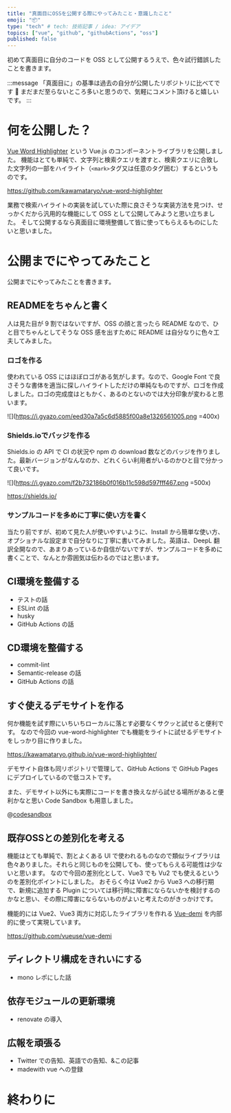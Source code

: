 ```yaml
---
title: "真面目にOSSを公開する際にやってみたこと・意識したこと"
emoji: "📦"
type: "tech" # tech: 技術記事 / idea: アイデア
topics: ["vue", "github", "githubActions", "oss"]
published: false
---
```

初めて真面目に自分のコードを OSS として公開するうえで、色々試行錯誤したことを書きます。

:::message
「真面目に」の基準は過去の自分が公開したリポジトリに比べてです 🙏 まだまだ至らないところ多いと思うので、気軽にコメント頂けると嬉しいです。
:::

# 何を公開した？
[Vue Word Highlighter](https://github.com/kawamataryo/vue-word-highlighter) という Vue.js のコンポーネントライブラリを公開しました。
機能はとても単純で、文字列と検索クエリを渡すと、検索クエリに合致した文字列の一部をハイライト（`<mark>`タグ又は任意のタグ囲む）するというものです。

https://github.com/kawamataryo/vue-word-highlighter

業務で検索ハイライトの実装を試していた際に良さそうな実装方法を見つけ、せっかくだから汎用的な機能にして OSS として公開してみようと思い立ちました。
そして公開するなら真面目に環境整備して皆に使ってもらえるものにしたいと思いました。


# 公開までにやってみたこと

公開までにやってみたことを書きます。

## READMEをちゃんと書く
人は見た目が 9 割ではないですが、OSS の顔と言ったら README なので、ひと目でちゃんとしてそうな OSS 感を出すために README は自分なりに色々工夫してみました。

### ロゴを作る
使われている OSS にはほぼロゴがある気がします。なので、Google Font で良さそうな書体を適当に探しハイライトしただけの単純なものですが、ロゴを作成しました。ロゴの完成度はともかく、あるのとないのでは大分印象が変わると思います。

![](https://i.gyazo.com/eed30a7a5c6d5885f00a8e1326561005.png =400x)

### Shields.ioでバッジを作る
Shields.io の API で CI の状況や npm の download 数などのバッジを作りました。最新バージョンがなんなのか、どれくらい利用者がいるのかひと目で分かって良いです。

![](https://i.gyazo.com/f2b732186b0f016b11c598d597fff467.png =500x)

https://shields.io/


### サンプルコードを多めに丁寧に使い方を書く
当たり前ですが、初めて見た人が使いやすいように、Install から簡単な使い方、オプショナルな設定まで自分なりに丁寧に書いてみました。英語は、DeepL 翻訳全開なので、あまりあっているか自信がないですが、サンプルコードを多めに書くことで、なんとか雰囲気は伝わるのではと思います。


## CI環境を整備する
- テストの話
- ESLint の話
- husky
- GitHub Actions の話

## CD環境を整備する
- commit-lint
- Semantic-release の話
- GitHub Actions の話


## すぐ使えるデモサイトを作る
何か機能を試す際にいちいちローカルに落とす必要なくサクッと試せると便利です。
なので今回の vue-word-highlighter でも機能をライトに試せるデモサイトをしっかり目に作りました。

https://kawamataryo.github.io/vue-word-highlighter/

デモサイト自体も同リポジトリで管理して、GitHub Actions で GitHub Pages にデプロイしているので低コストです。

また、デモサイト以外にも実際にコードを書き換えながら試せる場所があると便利かなと思い Code Sandbox も用意しました。

@[codesandbox](https://codesandbox.io/embed/vue3-word-highlighter-example-u2bhe?autoresize=1&fontsize=14&hidenavigation=1&module=%2Fsrc%2FApp.vue&theme=dark)

## 既存OSSとの差別化を考える
機能はとても単純で、割とよくある UI で使われるものなので類似ライブラリは色々ありました。それらと同じものを公開しても、使ってもらえる可能性は少ないと思います。
なので今回の差別化として、Vue3 でも Vu2 でも使えるというのを差別化ポイントにしました。
おそらく今は Vue2 から Vue3 への移行期で、新規に追加する Plugin については移行時に障害にならないかを検討するのかなと思い、その際に障害にならないものがよいと考えたのがきっかけです。

機能的には Vue2、Vue3 両方に対応したライブラリを作れる [Vue-demi](https://github.com/vueuse/vue-demi) を内部的に使って実現しています。

https://github.com/vueuse/vue-demi


## ディレクトリ構成をきれいにする
- mono レポにした話


## 依存モジュールの更新環境
- renovate の導入

## 広報を頑張る
- Twitter での告知、英語での告知、&この記事
- madewith vue への登録

# 終わりに